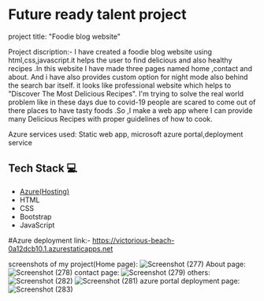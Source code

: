 # Future ready talent project

project title: "Foodie blog website"

Project discription:- I have created a foodie blog website using html,css,javascript.it helps the user to find delicious and also healthy recipes .In this website I have made three pages named home ,contact and about. And i have also provides custom option for night mode also behind the search bar itself. it looks like professional website which helps to "Discover The Most Delicious Recipes". I'm trying to solve the real world problem like in these days due to covid-19 people are scared to come out of there places to have tasty foods .So ,I make a web app where I can provide many Delicious Recipes with proper guidelines of how to cook.

Azure services used: Static web app, microsoft azure portal,deployment service

## Tech Stack 💻
- [Azure(Hosting)](https://azure.microsoft.com/en-in/features/azure-portal/)
- HTML
- CSS
- Bootstrap
- JavaScript

#Azure deployment link:- https://victorious-beach-0a12dcb10.1.azurestaticapps.net

screenshots of my project(Home page): ![Screenshot (277)](https://user-images.githubusercontent.com/108077892/176146254-7b5798a6-2a27-4716-9656-5f97177ddee0.png)
About page: ![Screenshot (278)](https://user-images.githubusercontent.com/108077892/176146715-ea23f0f7-02c7-470a-95c7-14cf8521fd03.png)
contact page: ![Screenshot (279)](https://user-images.githubusercontent.com/108077892/176146949-5729cbbe-c766-4149-acec-325b88f52c88.png)
others: ![Screenshot (282)](https://user-images.githubusercontent.com/108077892/176147388-fbb72786-d68b-48ee-b961-7f02168ae027.png)
        ![Screenshot (281)](https://user-images.githubusercontent.com/108077892/176147524-fe8f85ca-3b29-4b2e-a711-f5faf40605bc.png)
azure portal deployment page: ![Screenshot (283)](https://user-images.githubusercontent.com/108077892/176148360-a112946a-2094-4f99-988b-0e0631398a57.png)
       




